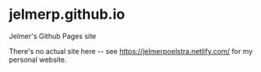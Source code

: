 # jelmerp.github.io
Jelmer's Github Pages site

There's no actual site here -- see https://jelmerpoelstra.netlify.com/ for my personal website.
